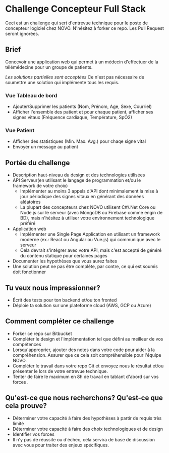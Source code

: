 # Challenge Concepteur Full Stack
Ceci est un challenge qui sert d'entrevue technique pour le poste de concepteur logiciel chez NOVO. N'hésitez à forker ce repo. Les Pull Request seront ignorées.

## Brief
Concevoir une application web qui permet à un médecin d'effectuer de la télémédecine pour un groupe de patients.

*Les solutions partielles sont acceptées* Ce n'est pas nécessaire de soumettre une solution qui implémente tous les requis.

### Vue Tableau de bord
* Ajouter/Supprimer les patients (Nom, Prénom, Age, Sexe, Courriel)
* Afficher l'ensemble des patient et pour chaque patient, afficher ses signes vitaux (Fréquence cardiaque, Température, SpO2)

### Vue Patient 
* Afficher des statistiques (Min. Max. Avg.) pour chaqe signe vital
* Envoyer un message au patient

## Portée du challenge
* Description haut-niveau du design et des technologies utilisées
* API Serveur(en utilisant le langage de programmation et/ou le framework de votre choix)
	* Implémenter au moins 3 appels d'API dont minimalement la mise à jour périodique des signes vitaux en générant des données aléatoires
	* La plupart des concepteurs chez NOVO utilisent C#/.Net Core ou Node.js sur le serveur (avec MongoDB ou Firebase comme engin de BD), mais n'hésitez à utiliser votre environnement technologique préféré
* Application web
	* Implémenter une Single Page Application en utilisant un framework moderne (ex.: React ou Angular ou Vue.js) qui communique avec le serveur
	* Cela devrait s'intégrer avec votre API, mais c'est accepté de généré du contenu statique pour certaines pages
* Documenter les hypothèses que vous aurez faites
* Une solution peut ne pas être complète, par contre, ce qui est soumis doit fonctionner

## Tu veux nous impressionner?
* Écrit des tests pour ton backend et/ou ton fronted
* Déploie ta solution sur une plateforme cloud (AWS, GCP ou Azure)

## Comment compléter ce challenge
* Forker ce repo sur Bitbucket
* Compléter le design et l'implémentation tel que défini au meilleur de vos compétences
* Lorsqu'approprier, ajouter des notes dans votre code pour aider à la compréhension. Assurer que ce cela soit compréhensible pour l'équipe NOVO.
* Compléter le travail dans votre repo Git et envoyez nous le résultat et/ou présenter le lors de votre entrevue technique.
* Tenter de faire le maximum en 8h de travail en tablant d'abord sur vos forces .

## Qu'est-ce que nous recherchons? Qu'est-ce que cela prouve? 
* Déterminer votre capacité à faire des hypothèses à partir de requis très limité
* Déterminer votre capacité à faire des choix technologiques et de design
* Identifier vos forces
* Il n'y pas de réussite ou d'échec, cela servira de base de discussion avec vous pour traiter des enjeux spécifiques.